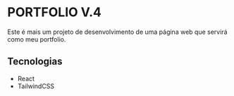 # PORTFOLIO V.4

Este é mais um projeto de desenvolvimento de uma página web que servirá como meu portfolio.

## Tecnologias

- React
- TailwindCSS
